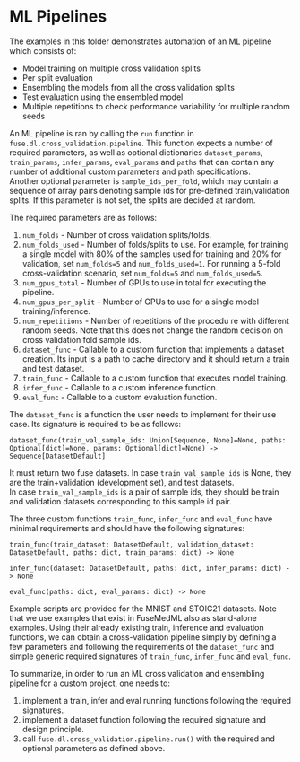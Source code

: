 # ML Pipelines
The examples in this folder demonstrates automation of an ML pipeline which consists of:
* Model training on multiple cross validation splits
* Per split evaluation
* Ensembling the models from all the cross validation splits
* Test evaluation using the ensembled model
* Multiple repetitions to check performance variability for multiple random seeds

An ML pipeline is ran by calling the `run` function in `fuse.dl.cross_validation.pipeline`. This function expects a number of required parameters, as well as optional dictionaries `dataset_params`, `train_params`, `infer_params`, `eval_params`  and `paths` that can contain any number of additional custom parameters and path specifications.  
Another optional parameter is `sample_ids_per_fold`, which may contain a sequence of array pairs denoting sample ids for pre-defined train/validation splits. If this parameter is not set, the splits are decided at random.

The required parameters are as follows:  
1. `num_folds` - Number of cross validation splits/folds.
2. `num_folds_used` - Number of folds/splits to use. For example, for training a single model with 80% of the samples used for training and 20% for validation, set `num_folds=5` and `num_folds_used=1`. For running a 5-fold cross-validation scenario, set `num_folds=5` and `num_folds_used=5`.
3. `num_gpus_total` - Number of GPUs to use in total for executing the pipeline.  
4. `num_gpus_per_split` - Number of GPUs to use for a single model training/inference.
5. `num_repetitions` - Number of repetitions of the procedu re with different random seeds. Note that this does not change the random decision on cross validation fold sample ids.
6. `dataset_func` - Callable to a custom function that implements a dataset creation. Its input is a path to cache directory and it should return a train and test dataset. 
7. `train_func` - Callable to a custom function that executes model training. 
8. `infer_func` - Callable to a custom inference function.
9. `eval_func` - Callable to a custom evaluation function.

The `dataset_func` is a function the user needs to implement for their use case. Its signature is required to be as follows:
```
dataset_func(train_val_sample_ids: Union[Sequence, None]=None, paths: Optional[dict]=None, params: Optional[dict]=None) -> Sequence[DatasetDefault]
```
It must return two fuse datasets. In case `train_val_sample_ids` is None, they are the train+validation (development set), and test datasets.  
In case `train_val_sample_ids` is a pair of sample ids, they should be train and validation datasets corresponding to this sample id pair.    

The three custom functions `train_func`, `infer_func` and `eval_func` have minimal requirements and should have the following signatures:
```
train_func(train_dataset: DatasetDefault, validation_dataset: DatasetDefault, paths: dict, train_params: dict) -> None

infer_func(dataset: DatasetDefault, paths: dict, infer_params: dict) -> None

eval_func(paths: dict, eval_params: dict) -> None
```


Example scripts are provided for the MNIST and STOIC21 datasets.
Note that we use examples that exist in FuseMedML also as stand-alone examples. Using their already existing train, inference and evaluation functions, we can obtain a cross-validation pipeline simply by defining a few parameters and following the requirements of the `dataset_func` and simple generic required signatures of `train_func`, `infer_func` and `eval_func`.

To summarize, in order to run an ML cross validation and ensembling pipeline for a custom project, one needs to:
1. implement a train, infer and eval running functions following the required signatures.
2. implement a dataset function following the required signature and design principle.
2. call `fuse.dl.cross_validation.pipeline.run()` with the required and optional parameters as defined above.
